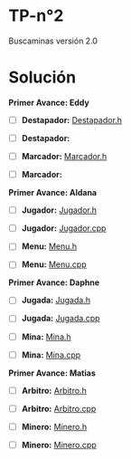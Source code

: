 # TP-n°2
Buscaminas versión 2.0

# Solución

**Primer Avance: Eddy**

  - [ ] **Destapador:** [Destapador.h](https://github.com/EddyVegaGarcia/TP-n-2/blob/master/Destapador.h)
  
  - [ ] **Destapador:**
  
  - [ ] **Marcador:** [Marcador.h](https://github.com/EddyVegaGarcia/TP-n-2/blob/master/marcador.h)
  
  - [ ] **Marcador:**
  
**Primer Avance: Aldana**

  - [ ] **Jugador:** [Jugador.h](https://github.com/EddyVegaGarcia/TP-n-2/blob/master/jugador.h)
  
  - [ ] **Jugador:** [Jugador.cpp](https://github.com/EddyVegaGarcia/TP-n-2/blob/master/jugador.cpp)
  
  - [ ] **Menu:** [Menu.h](https://github.com/EddyVegaGarcia/TP-n-2/blob/master/menu.h)
  
  - [ ] **Menu:** [Menu.cpp](https://github.com/EddyVegaGarcia/TP-n-2/blob/master/menu.cpp)
  
**Primer Avance: Daphne**

  - [ ] **Jugada:** [Jugada.h](https://github.com/EddyVegaGarcia/TP-n-2/blob/master/jugada.h)
  
  - [ ] **Jugada:** [Jugada.cpp](https://github.com/EddyVegaGarcia/TP-n-2/blob/master/jugada.cpp)
  
  - [ ] **Mina:** [Mina.h](https://github.com/EddyVegaGarcia/TP-n-2/blob/master/mina.h)
  
  - [ ] **Mina:** [Mina.cpp](https://github.com/EddyVegaGarcia/TP-n-2/blob/master/mina.cpp)
  
**Primer Avance: Matias**

  - [ ] **Arbitro:** [Arbitro.h](https://github.com/EddyVegaGarcia/TP-n-2/blob/master/arbitro.h)
  
  - [ ] **Arbitro:** [Arbitro.cpp](https://github.com/EddyVegaGarcia/TP-n-2/blob/master/arbitro.cpp)
  
  - [ ] **Minero:** [Minero.h](https://github.com/EddyVegaGarcia/TP-n-2/blob/master/minero.h)
  
  - [ ] **Minero:** [Minero.cpp](https://github.com/EddyVegaGarcia/TP-n-2/blob/master/minero.cpp)
  
